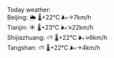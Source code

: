 Today weather:  
Beijing: 🌦   🌡️+22°C 🌬️→7km/h  
Tianjin: ☀️   🌡️+23°C 🌬️↘22km/h  
Shijiazhuang: ⛅️  🌡️+22°C 🌬️↘6km/h  
Tangshan: ⛅️  🌡️+22°C 🌬️→4km/h  
